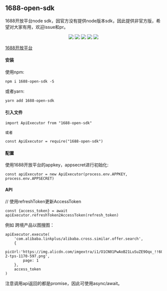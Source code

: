## 1688-open-sdk 
1688开放平台node sdk，因官方没有提供node版本sdk，因此提供非官方版，希望对大家有用，欢迎issue和pr。

<p align="center">
     <a href="https://travis-ci.org/wangjue666/1688-open-sdk"><img src="https://travis-ci.org/wangjue666/1688-open-sdk.svg?branch=master" /></a>
     <a href="https://codecov.io/gh/wangjue666/1688-open-sdk"><img src="https://codecov.io/gh/wangjue666/1688-open-sdk/branch/master/graph/badge.svg" /></a>
    <a href="https://npmcharts.com/compare/1688-open-sdk?minimal=true" rel="nofollow"><img src="https://img.shields.io/npm/dm/1688-open-sdk.svg" style="max-width:100%;"></a>
    <a href="https://www.npmjs.com/package/1688-open-sdk" rel="nofollow"><img src="https://img.shields.io/npm/v/1688-open-sdk.svg" style="max-width:100%;"></a>
    <a href="https://www.npmjs.com/package/1688-open-sdk" rel="nofollow"><img src="https://img.shields.io/npm/l/1688-open-sdk.svg?style=flat" style="max-width:100%;"></a>
</p>

[1688开放平台](https://open.1688.com/)


#### 安装
使用npm:
```
npm i 1688-open-sdk -S
```
或者yarn:
```
yarn add 1688-open-sdk
```

#### 引入文件
```
import ApiExecutor from "1688-open-sdk"

或者

const ApiExecutor = require("1688-open-sdk")
```



#### 配置
使用1688开放平台的appkey，appsecret进行初始化:
```
const apiExecutor = new ApiExecutor(process.env.APPKEY, process.env.APPSECRET)
```


#### API

// 使用refreshToken更新AccessToken

```
const {access_token} = await apiExecutor.refreshToken2AccessToken(refresh_token)
```

例如 跨境产品以图搜图： 
```
apiExecutor.execute(
    'com.alibaba.linkplus/alibaba.cross.similar.offer.search',
    {
        picUrl:'https://img.alicdn.com/imgextra/i1/O1CN01PwAoB21LuSuZE9Oqx_!!6000000001359-2-tps-1170-597.png',
        page: 1
    },
    access_token
)
```
注意调用api返回的都是promise，因此可使用async/await。